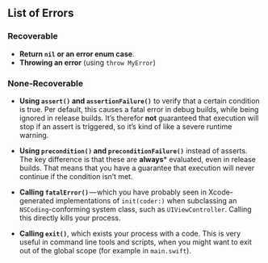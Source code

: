 ## List of Errors
### Recoverable 
- **Return `nil` or an error enum case**. 
- **Throwing an error** (using `throw MyError`)
### None-Recoverable 
- **Using `assert()` and `assertionFailure()`** to verify that a certain condition is true. Per default, this causes a fatal error in debug builds, while being ignored in release builds. It’s therefor **not** guaranteed that execution will stop if an assert is triggered, so it’s kind of like a severe runtime warning.

- **Using `precondition()` and `preconditionFailure()`** instead of asserts. The key difference is that these are **always*** evaluated, even in release builds. That means that you have a guarantee that execution will never continue if the condition isn’t met.

- **Calling `fatalError()`** — which you have probably seen in Xcode-generated implementations of `init(coder:)` when subclassing an `NSCoding`-conforming system class, such as `UIViewController`. Calling this directly kills your process.

- **Calling `exit()`**, which exists your process with a code. This is very useful in command line tools and scripts, when you might want to exit out of the global scope (for example in `main.swift`).